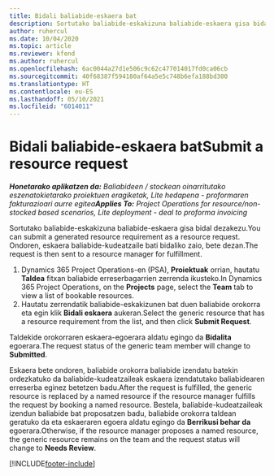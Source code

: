 ```yaml
---
title: Bidali baliabide-eskaera bat
description: Sortutako baliabide-eskakizuna baliabide-eskaera gisa bidal dezakezu. Ondoren, eskaera baliabide-kudeatzaile bati bidaliko zaio, bete dezan.
author: ruhercul
ms.date: 10/04/2020
ms.topic: article
ms.reviewer: kfend
ms.author: ruhercul
ms.openlocfilehash: 6ac0044a27d1e506c9c62c477014017fd0ca06cb
ms.sourcegitcommit: 40f68387f594180af64a5e5c748b6efa188bd300
ms.translationtype: HT
ms.contentlocale: eu-ES
ms.lasthandoff: 05/10/2021
ms.locfileid: "6014011"
---
```

# <a name="submit-a-resource-request"></a><span data-ttu-id="67549-104">Bidali baliabide-eskaera bat</span><span class="sxs-lookup"><span data-stu-id="67549-104">Submit a resource request</span></span>

<span data-ttu-id="67549-105">_**Honetarako aplikatzen da:** Baliabideen / stockean oinarritutako eszenatokietarako proiektuen eragiketak, Lite hedapena - proformaren fakturazioari aurre egitea_</span><span class="sxs-lookup"><span data-stu-id="67549-105">_**Applies To:** Project Operations for resource/non-stocked based scenarios, Lite deployment - deal to proforma invoicing_</span></span>

<span data-ttu-id="67549-106">Sortutako baliabide-eskakizuna baliabide-eskaera gisa bidal dezakezu.</span><span class="sxs-lookup"><span data-stu-id="67549-106">You can submit a generated resource requirement as a resource request.</span></span> <span data-ttu-id="67549-107">Ondoren, eskaera baliabide-kudeatzaile bati bidaliko zaio, bete dezan.</span><span class="sxs-lookup"><span data-stu-id="67549-107">The request is then sent to a resource manager for fulfillment.</span></span>

1. <span data-ttu-id="67549-108">Dynamics 365 Project Operations-en (PSA), **Proiektuak** orrian, hautatu **Taldea** fitxan baliabide erreserbagarrien zerrenda ikusteko.</span><span class="sxs-lookup"><span data-stu-id="67549-108">In Dynamics 365 Project Operations, on the **Projects** page, select the **Team** tab to view a list of bookable resources.</span></span> 
2. <span data-ttu-id="67549-109">Hautatu zerrendatik baliabide-eskakizunen bat duen baliabide orokorra eta egin klik **Bidali eskaera** aukeran.</span><span class="sxs-lookup"><span data-stu-id="67549-109">Select the generic resource that has a resource requirement from the list, and then click **Submit Request**.</span></span>

<span data-ttu-id="67549-110">Taldekide orokorraren eskaera-egoerara aldatu egingo da **Bidalita** egoerara.</span><span class="sxs-lookup"><span data-stu-id="67549-110">The request status of the generic team member will change to **Submitted**.</span></span>

<span data-ttu-id="67549-111">Eskaera bete ondoren, baliabide orokorra baliabide izendatu batekin ordezkatuko da baliabide-kudeatzaileak eskaera izendatutako baliabidearen erreserba eginez betetzen badu.</span><span class="sxs-lookup"><span data-stu-id="67549-111">After the request is fulfilled, the generic resource is replaced by a named resource if the resource manager fulfills the request by booking a named resource.</span></span> <span data-ttu-id="67549-112">Bestela, baliabide-kudeatzaileak izendun baliabide bat proposatzen badu, baliabide orokorra taldean geratuko da eta eskaeraren egoera aldatu egingo da **Berrikusi behar da** egoerara.</span><span class="sxs-lookup"><span data-stu-id="67549-112">Otherwise, if the resource manager proposes a named resource, the generic resource remains on the team and the request status will change to **Needs Review**.</span></span>


[!INCLUDE[footer-include](../includes/footer-banner.md)]